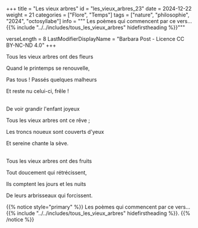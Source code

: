 +++
title = "Les vieux arbres"
id = "les_vieux_arbres_23"
date = 2024-12-22
weight = 21
categories = ["Flore", "Temps"]
tags = ["nature", "philosophie", "2024", "octosyllabe"]
info = """
Les poèmes qui commencent par ce vers...
{{% include "../../includes/tous_les_vieux_arbres" hidefirstheading %}}"""

verseLength = 8
LastModifierDisplayName = "Barbara Post - Licence CC BY-NC-ND 4.0"
+++

Tous les vieux arbres ont des fleurs

Quand le printemps se renouvelle,

Pas tous ! Passés quelques malheurs

Et reste nu celui-ci, frêle !

 \
De voir grandir l'enfant joyeux

Tous les vieux arbres ont ce rêve ;

Les troncs noueux sont couverts d'yeux

Et sereine chante la sève.

 \
Tous les vieux arbres ont des fruits

Tout doucement qui rétrécissent,

Ils comptent les jours et les nuits

De leurs arbrisseaux qui forcissent.

{{% notice style="primary" %}}
Les poèmes qui commencent par ce vers...
{{% include "../../includes/tous_les_vieux_arbres" hidefirstheading %}}.
{{% /notice %}}

